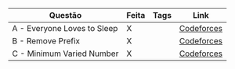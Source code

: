 | Questão | Feita | Tags | Link |
| ------- | ----- | ---- | ---- |
| A - Everyone Loves to Sleep | X | | [Codeforces](https://codeforces.com/contest/1714/problem/A) |
| B - Remove Prefix | X | | [Codeforces](https://codeforces.com/contest/1714/problem/B) |
| C - Minimum Varied Number | X | | [Codeforces](https://codeforces.com/contest/1714/problem/C) |
